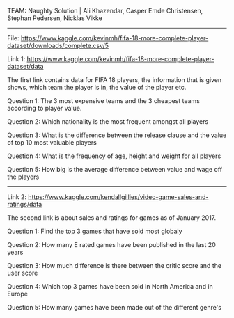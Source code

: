 TEAM: Naughty Solution |               Ali Khazendar,
                                      Casper Emde Christensen,
                                      Stephan Pedersen,
                                      Nicklas Vikke
                                      
---------------------------------------------------------------------------------------------

File: https://www.kaggle.com/kevinmh/fifa-18-more-complete-player-dataset/downloads/complete.csv/5

Link 1: https://www.kaggle.com/kevinmh/fifa-18-more-complete-player-dataset/data

The first link contains data for FIFA 18 players, the information that is given shows,
which team the player is in, the value of the player etc.

Question 1:
  The 3 most expensive teams and the 3 cheapest teams according to player value.
  
Question 2:
  Which nationality is the most frequent amongst all players

Question 3:
  What is the difference between the release clause and the value of top 10 most valuable players 
  
Question 4:
  What is the frequency of age, height and weight for all players
  
Question 5: 
  How big is the average difference between value and wage off the players

---------------------------------------------------------------------------------------------

Link 2: https://www.kaggle.com/kendallgillies/video-game-sales-and-ratings/data

The second link is about sales and ratings for games as of January 2017. 

Question 1:
  Find the top 3 games that have sold most globaly
  
Question 2:
  How many E rated games have been published in the last 20 years
  
Question 3:
  How much difference is there between the critic score and the user score
  
Question 4:
  Which top 3 games have been sold in North America and in Europe
  
Question 5:
  How many games have been made out of the different genre's
